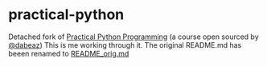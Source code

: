 # practical-python
Detached fork of [Practical Python Programming](https://dabeaz-course.github.io/practical-python/) (a course open sourced by [@dabeaz](https://github.com/dabeaz))
This is me working through it. The original README.md has beeen renamed to [README_orig.md](https://github.com/dtrik/practical-python/blob/master/README_orig.md)
